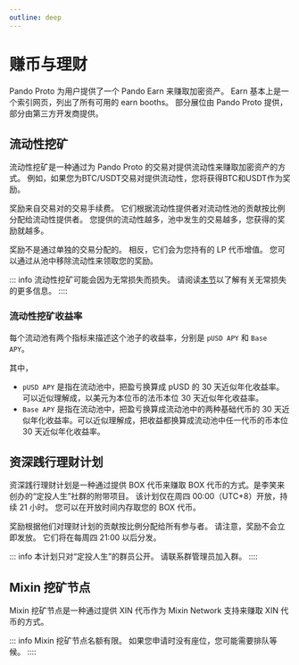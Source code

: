 ```yaml
---
outline: deep
---
```


# 赚币与理财

Pando Proto 为用户提供了一个 Pando Earn 来赚取加密资产。 Earn 基本上是一个索引网页，列出了所有可用的 earn booths。 部分展位由 Pando Proto 提供，部分由第三方开发商提供。

## 流动性挖矿

流动性挖矿是一种通过为 Pando Proto 的交易对提供流动性来赚取加密资产的方式。 例如，如果您为BTC/USDT交易对提供流动性，您将获得BTC和USDT作为奖励。

奖励来自交易对的交易手续费。 它们根据流动性提供者对流动性池的贡献按比例分配给流动性提供者。 您提供的流动性越多，池中发生的交易越多，您获得的奖励就越多。

奖励不是通过单独的交易分配的。 相反，它们会为您持有的 LP 代币增值。 您可以通过从池中移除流动性来领取您的奖励。

::: info
流动性挖矿可能会因为无常损失而损失。 请阅读[本节](https://docs.pando.im/manual/trade.html#impermanent-loss)以了解有关无常损失的更多信息。
::::

### 流动性挖矿收益率

每个流动池有两个指标来描述这个池子的收益率，分别是 `pUSD APY` 和 `Base APY`。

其中，

- `pUSD APY` 是指在流动池中，把盈亏换算成 pUSD 的 30 天近似年化收益率。可以近似理解成，以美元为本位币的法币本位 30 天近似年化收益率。
- `Base APY` 是指在流动池中，把盈亏换算成流动池中的两种基础代币的 30 天近似年化收益率。可以近似理解成，把收益都换算成流动池中任一代币的币本位 30 天近似年化收益率。


## 资深践行理财计划

资深践行理财计划是一种通过提供 BOX 代币来赚取 BOX 代币的方式。是李笑来创办的“定投人生”社群的附带项目。 该计划仅在周四 00:00（UTC+8）开放，持续 21 小时。 您可以在开放时间内存取您的 BOX 代币。

奖励根据他们对理财计划的贡献按比例分配给所有参与者。 请注意，奖励不会立即发放。 它们将在每周四 21:00 以后分发。

::: info
本计划只对“定投人生”的群员公开。 请联系群管理员加入群。
::::

## Mixin 挖矿节点

Mixin 挖矿节点是一种通过提供 XIN 代币作为 Mixin Network 支持来赚取 XIN 代币的方式。

::: info
Mixin 挖矿节点名额有限。 如果您申请时没有座位，您可能需要排队等候。
::::